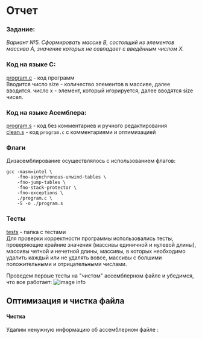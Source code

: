 # Отчет

### Задание:
*Вариант №5. Сформировать массив B, состоящий из элементов массива А, значение которых не совпадает с введённым числом X.*   

### Код на языке С:
[program.c](https://github.com/1rlan/csaihw/blob/master/homework%20%E2%84%961/program.c)  - код программ\
Вводится число size - количество элементов в массиве, далее вводится. число x - элемент, который игорируется, далее вводятся size чисел. 

### Код на языке Асемблера:
[program.s](https://github.com/1rlan/csaihw/blob/master/homework%20%E2%84%961/program.s) - код без комментариев и ручного редактирования\
[clean.s](https://github.com/1rlan/csaihw/blob/master/homework%20%E2%84%961/clean.s) - код  ```program.c```  c комментариями и оптимизацией

### Флаги 
Дизасемблирование осуществлялось с использованием флагов:
```terminal
gcc -masm=intel \
    -fno-asynchronous-unwind-tables \
    -fno-jump-tables \
    -fno-stack-protector \
    -fno-exceptions \
    ./program.c \
    -S -o ./program.s
```



### Тесты 
[tests](https://github.com/1rlan/csaihw/tree/master/homework%20%E2%84%961/tests) - папка с тестами\
Для проверки корректности программы использовались тесты, проверяющие крайние значения (массивы единичной и нулевой длины), массивы четной и нечетной длины, массивы, в которых необходимо удалить каждый или не удалять вовсе, массивы с болшими положительными и отрицательными числами.

Проведем первые тесты на "чистом" ассемблерном файле и убедимся, что все работает:
![image info](images/test_first.png)

## Оптимизация и чистка файла

#### Чистка
Удалим ненужную информацию об ассемблерном файле :
```

```

